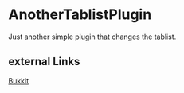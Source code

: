 # AnotherTablistPlugin

Just another simple plugin that changes the tablist.

## external Links
[Bukkit](https://dev.bukkit.org/projects/anothertablistplugin)